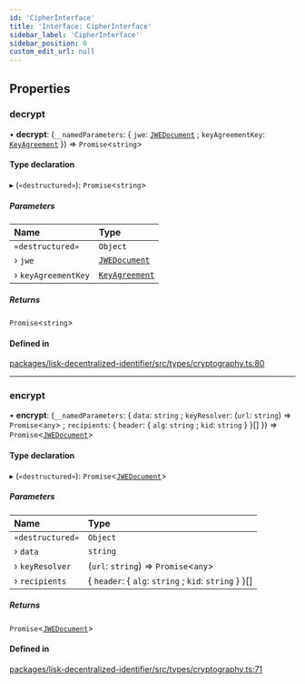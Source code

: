 ```yaml
---
id: 'CipherInterface'
title: 'Interface: CipherInterface'
sidebar_label: 'CipherInterface'
sidebar_position: 0
custom_edit_url: null
---
```


## Properties

### decrypt

• **decrypt**: (`__namedParameters`: { `jwe`: [`JWEDocument`](JWEDocument.md) ; `keyAgreementKey`: [`KeyAgreement`](../modules.md#keyagreement) }) => `Promise`<`string`\>

#### Type declaration

▸ (`«destructured»`): `Promise`<`string`\>

##### Parameters

| Name                | Type                                         |
| :------------------ | :------------------------------------------- |
| `«destructured»`    | `Object`                                     |
| › `jwe`             | [`JWEDocument`](JWEDocument.md)              |
| › `keyAgreementKey` | [`KeyAgreement`](../modules.md#keyagreement) |

##### Returns

`Promise`<`string`\>

#### Defined in

[packages/lisk-decentralized-identifier/src/types/cryptography.ts:80](https://github.com/aldhosutra/lisk-did/blob/2b84b93/packages/lisk-decentralized-identifier/src/types/cryptography.ts#L80)

---

### encrypt

• **encrypt**: (`__namedParameters`: { `data`: `string` ; `keyResolver`: (`url`: `string`) => `Promise`<`any`\> ; `recipients`: { `header`: { `alg`: `string` ; `kid`: `string` } }[] }) => `Promise`<[`JWEDocument`](JWEDocument.md)\>

#### Type declaration

▸ (`«destructured»`): `Promise`<[`JWEDocument`](JWEDocument.md)\>

##### Parameters

| Name             | Type                                                  |
| :--------------- | :---------------------------------------------------- |
| `«destructured»` | `Object`                                              |
| › `data`         | `string`                                              |
| › `keyResolver`  | (`url`: `string`) => `Promise`<`any`\>                |
| › `recipients`   | { `header`: { `alg`: `string` ; `kid`: `string` } }[] |

##### Returns

`Promise`<[`JWEDocument`](JWEDocument.md)\>

#### Defined in

[packages/lisk-decentralized-identifier/src/types/cryptography.ts:71](https://github.com/aldhosutra/lisk-did/blob/2b84b93/packages/lisk-decentralized-identifier/src/types/cryptography.ts#L71)
